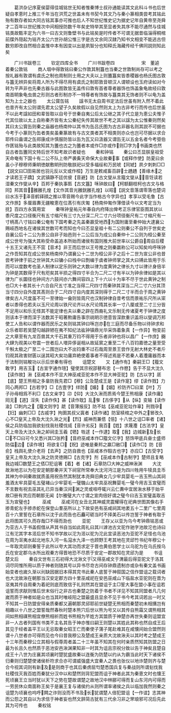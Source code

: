 <!-- { "loadSidebar": true } -->
　　葛洪杂记序夏侯婴得佳城铭世无知者惟秦博士叔孙通能读其文此科斗书也后世疑自孝恵时上推三千年当在洪荒之世盖未有书契今其文乃与秦小篆相类尝考其铭此殆有数存者如大同古铭其事亦可推也后人不知世纪惟史记为据史记年自黄帝至尧舜才二百年以世纪推次中间相授防数千年矣史特举其至显者失其序不能尽通然与佳城铭类故甄丰定为六书一曰古文则鲁壁书与此铭矣是时传者不可谓无据昔临淄得桐棺前牒外隠起为铭齐太公六世孙胡公惟三字是古文余同汉隷乃知书文相变不能逃古但数穷即改自然相合盖惟中本有因变以出是夙智分也知释氏海藏传经千佛同説则知此矣

　　广川书跋卷三
　　钦定四库全书
　　广川书跋卷四　　　　　　宋　董逌　着秦公敦铭
　　商人堌中得敦铭曰秦公作敦其制簋也当秦之世敦制尚存可以考之按礼器有敦谓有虞氏之制也周制则士用之大夫以上则簠簋矣皆黍稷器也杨氏图古敦与簋无辨异矣将周人所为不得尽用有虞氏之制耶敦音顿汉人谓顿设也玉府读如对今转为平声非也先秦古器与此图敦皆无盖传曰敦有首者尊者器饰也饰盖象龟故经曰敦南首眀象龟虫兽之形则古者形制亦不一特尊者有饰故与簋类其无饰者则不以龟为盖知为上士之器也
　　太公寳缶铭
　　諡书无太自周书定法后世虽有附入然不着此也昔齐有太公则谓先君太公望子久矣故假以自见然则太上为古非考行而传也后世虽不以此考諡如田和辈皆取以自号于世秦自夷公后太公继之其子代立是为恵公夫惟子代其位故以太上自称秦齐皆有太公秦纪失传其故世不考之其以諡为太公惟秦则然矣其曰太公寳缶则秦之庙器也杨南仲以其书为缶吕氏图为古古非器名则其説不可据也今考于小篆则为缶者类矣虽秦篆故有与古文类者其不相类则亦众也岂可尽据以求合耶传曰盎谓之缶郑康成许慎服防皆以缶为瓦又曰汲器又谓缶无以五金名者今考弫伯作匧铭殆与此类故知其为簠也古之为簠者本或作□亦或作则□字为书画类也然自古者缶簠同文特后世不知考故识者疑也
　　秦和钟铭
　　秦公曰丕显朕皇祖受天命奄有下国十有二公不队上帝严袭夤天命保大业故秦事【或释作使】防夏曰余虽小子穆穆师秉眀徳献敷眀刑防敬朕祀以受多福绥和万民唬【同虓】夙夕刺刺□□【説文曰□田易居也羽元反以文或作桓】万生是敕咸畜百辟士趫趫【善缘木之才读若王子蹻】文武镇静不廷优佊【音避】防【古文燮从言籀文燮从音饪读若湿秦文作燮从辛】百邦于秦执事匦【古文簋】咊钟故曰【柯额翻枝柯也古文与格同】邦其音雝雝孔煌【文作其音光雝銧雝孔煌】以昭【説文音落谓零落也楚词曰水冻于泽音鹤铎顔之推以零音赐今此字当作格古今字异也】孝享以受毛鲁【古文作旅】多厘眉夀无疆畯恵在位髙引有庆匍【杨南仲匍作薄借读今以文考定当为抚】百四方永寳用宜
　　秦咊钟皇祐元年春自内府降出俾考正乐律官臣图其状以黍尺度之口径衡尺有五寸缩尺有三寸九分深二尺二寸六分项径衡尺有二寸缩尺有一寸柄髙八寸铭曰秦公奄有下国考秦之先盖秦嬴受地西为国附庸至秦仲始大逮襄公赐岐西地名在诸侯其世数可考而知也今曰丕显皇祖十有二公则秦公不自列于世矣史自襄公后十二公为景公自非子始邑则十二公后当为成公自秦仲十二公则为桓公秦至成公世号为强大其称受命盖追本所始而诸侯有国则推大前世率以公爵自周自后稷十五王又诸先王不窋【音术】非王而后世以王号推之则秦嬴称公可以知矣呜呼咊钟之作吾知其在成公世矣杨南仲乃谓襄公十二世为桓公非子之后十二世为宣公非也昔尝考钟律于前之世钟其大曰镛小曰栈中曰剽编于虡者钟师掌之其大曰镈此皆用于乐而可以度数考也圣人制律以定乐则钟之大数以律为度黄钟之律长九寸以律计身倍半为钟是其数得于尺有咫矣其半损之得四寸半合为二尺二寸有半以为钟余律如是其以律为广长圜径也钟间方六鼓间亦六舞间容四上下十六以十为率不尽于世此黄钟之制也□大十者其长十六合自尺五寸准之当得二尺四寸而秦钟其深当二尺二寸六分其顶当寸四分自外度其髙则合于二尺四寸自内度其深则得于二尺二寸半而合于周之黄钟律矣古人尺度虽不可一至律始一龠则皆周尺也汉制钟律自昔考信而景祐乐尺所从寀者以黍得也若夫以玉尺论周以铁尺论齐以水尺论隋其长率一寸八厘或至二寸三分皆不足用以和乐无怪其不能定律也夫以秦之辟在西裔礼文乐制无传诸夏考于钟律之度则该本于律而深于法数其于昭著勲庸告事宗祧眀示徳意皆深款重识盖将以燮调万邦使工人告和以谓作器而民乐之矣则铭其钟曰咊岂亦在三庭而尽备乐物以待钟求和众乐者耶若吴楚勾越辟陋在夷不知纪法谹钟镇鼎光华采饰着象真【一作异】物变前之大章至有九龙百兽其大千石其重万钧不得用于乐者非钟也将以昌广【一作庶】嚻大肆为观美以夸震一世者后人増异侈诞相从故延賔之重至二千八百钧嘉徳之量至受千斛太极之广至二十二围岂曰大不出钧重不过石哉周至景王尝作无射大林史不者斤钧观其政害财匮以逞其昭大矣功庸弃絶使着事者不得述焉是不若秦人着灋庸器而本于法制则铭畯功以示后世秦有得也
　　诅楚文
　　又【通作有】秦嗣王□【籀文敢字】用吉玉【古宣字通作瑄】璧使其宗祝邵鼛布忠【一作愍】告于不显大沈久【读作故】湫【巫咸本作不显大神巫咸亚驼本作不显大神亚驼】防【古以字】厎【底】楚王熊相之多辠防我先君□【穆】公及楚成王是【读作寔】缪【读作戮】力同心两邦□【古若字】□【古壹字】绊防【婚】【姻】袗防齐□曰枼【叶】万子孙毋相爲不利□【古文亲字】卬【仰】大沈久湫而质焉今楚王熊相康【读作庸】囘无【道】淫失【读作佚】甚【读作耽】乱奓【古侈字】从【纵】变输【读作渝】□刺内之【籀文则字】虣【音薄报反】防不姑【巫咸亚驼竝作辜】刑戮孕【妇】幽刺□□【古戚字】拘圉其叔父寘者【读作诸】防室椟棺之中外之冒改久心不□皇天上帝及大沈久湫之光【烈】威神而兼俖【倍】十八世之诅□率者【诸】侯之兵防临加我欲刬伐我社稷伐烕【音许劣反】我百【姓】求蔑灋【古法字】皇天上帝及大沈久湫之卹祠圭玉羲【牺】牲逑【一作逮】取【我】边城新及长□不□曰可今又悉兴其□张矜【音府巫咸本作□籀文亿字】怒饰甲底兵奋士盛师防偪边【读作境】将欲复□【贶】迹唯是秦邦之羸□敝□【读作□】防【音俞】栈舆礼使介老将【去声】之防自救也【巫咸本作殹古也字】亦应□【古受字】皇天上帝及大沈久湫之防灵徳赐□【古克字】剂【巫咸本作古制字】楚师且复略我边城□数楚王之俖□犯诅箸【着】者【诸】石章防□大神之威神湫渊
　　大沈故湫地志以为在安定朝那秦并天下祠官所常奉大沈河沔江是为四川牲用牛犊具圭币其神为中祠秦故就质虽用祝告然其制犹本尧舜旧典女几少牢具婴毛一吉玉熊山其祠羞酒太牢具婴毛五璧褚山少牢婴毛一璧騩山太牢具巫祝舞婴毛一璧今用吉玉宣璧而不言数有祝去巫其礼已异当秦汉间渊之灵或喧呼辄兴云仁夀中宜居湫水移于始平故□册有灵应而朝那无闻【尔雅璧大六寸谓之宣肉倍好谓之璧今曰吉玉宣璧盖取吉玉为宣璧也】
　　巫咸
　　巫咸河在女丑北其神威灵震耀得在祀典世图其像右手掺青蛇左手掺赤蛇在保登山羣巫所以上下故安邑有巫咸祠其地袤五十二里广七里周百十六里誓在石章所以沈于此而告也石麤可砺当时不择美石以传岂誓于神者有取于此将图其可久而存哉□不得而泐也
　　亚驼
　　王存乂以亚为乌今考钟鼎铭恶或为亚古人于书盖假借从声其书自当如此周礼曰其川滹池古文驼作驰字池故沱也诗曰江有沱其字本洍后世不知书学故以沱为洍以驼为沱此宜读恶池为亚驼不足怪也乌池在周为沤夷水起北地东入河一名滱水九泽一也顾野王考其地在灵邱竹书纪年穆公十一年取灵邱则秦誓于此所以夸大其功而求定于晋也黄伯思学士以乌驼为在乌氏按乌氏在安定郡乌水所出观秦方得晋地恐不尽质于安定一郡故知在灵邱为是
　　书诅楚文后
　　秦自文世有三石初得大沈湫文于又得巫咸文于渭最后得亚驼文于洛其词尽同惟所用以质于神者则随其号以异书尽竒古间存钟鼎遗制亦或杂有秦文盖书画始变者也嵗久渐以刓缺因据旧本得其完书此秦人底誓于神叙国之信作盟诅之载词者也大沈故湫在朝那当汉安定郡方四十里巫咸祀在安邑巫咸山下临盐水亚驼则在晋为沤夷其传自周秦为着祀则底而致信于礼则然其在盟诅于主□誓大事在盟小事在诅若诅誓而求猒则惟后世末俗行之非古也秦楚之防着于书者不详见不知其同盟者凡几何嵗而质于神者如是众也当其时唯岐阳之盟最盛且显余不见于书今考其词若出一时又不知其一日防盟安得亲质秦都又遍朝那灵邱耶前世疑楚无熊相而秦楚初未相搆岂有相趣以十八世之盟誓哉然春秋时楚本熊穴后世以熊为号又以其传自熊霜又谓熊相其间如熊相禖熊相宜僚熊相祈而姓书熊相为芊姓方其盟质于神楚亦再世失秦则诅盟宜非一人古者列国有书类不主名其告于神亦惟曰嗣王则楚以其姓此其称也然自成王后其见于经者盖平王以无忌取秦女昭王亡而秦使子蒲子尾赴难其在咸懐间始合盟然则谓十八世者亦可得而见也今曰昔我穆公及楚成王亲质大沈故湫夫以其时考之楚成王十三年而秦穆公立其相与假尊周者盖二十三年虽不知其在何时亲质然知其防盟之日最为长且久也然质于恶池安邑湫渊果知非一时其为诅且宗祝分致以告于神矣且楚自成王十八世为庄襄其顷襄时楚犹盛故秦以连衡为防楚以约从为霸当此时天下诸侯不归秦则归楚楚使诸侯析符求合亦可谓威强盛大宜秦人之畏也张仪以地诈楚则齐与楚合今视其词则有新及是则商于也其后秦虏屈匄楚悉国兵复与秦战则所谓刬伐我社稷伐灭我百姓而秦犹分汉中以和楚然则背犯盟而诅于神者此其为秦恵文时也懐王死顷襄王立当时犹以天下之势在楚故谓楚之故地汉中林郦可得而复山东河内可得而一劳民休众南面称王矣于是襄王复与诸侯约从则所谓率诸侯之兵以临加我然则秦之诅楚为顷襄也呜呼闗之诈则没而不书及长犹谓楚人倍犯盟诅【一作谊】志其神而公怨之其自以为求信于神者妄也然文辞简古犹有三代余习非之罘琅邪可况后先此其为可传也
　　秦权铭
